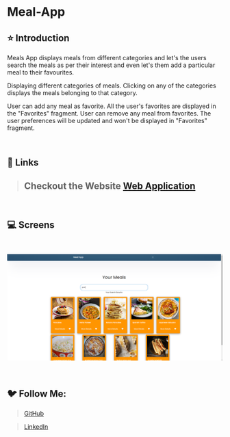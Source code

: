 # Meal-App


## ⭐ Introduction

Meals App displays meals from different categories and let's the users search the meals as per their interest and even let's them add a particular meal to their favourites.

Displaying different categories of meals. Clicking on any of the categories displays the meals belonging to that category.

User can add any meal as favorite. All the user's favorites are displayed in the "Favorites" fragment.
User can remove any meal from favorites. The user preferences will be updated and won't be displayed in "Favorites" fragment.

<br>

## 🔗 Links
   
   > ## Checkout the Website [Web Application](https://xyrocodes.github.io/Meal-App/)
   <br/>
   
   ## 💻 Screens
   <br/>
   
   ![image](https://github.com/xyrocodes/Meal-App/blob/main/images/Screenshot%202023-03-01%20105639.png)
   
   <br/>
   
   ## 🐦 Follow Me:

> [GitHub](https://github.com/xyrocodes)


> [LinkedIn](https://www.linkedin.com/in/anuragranjan18/)


